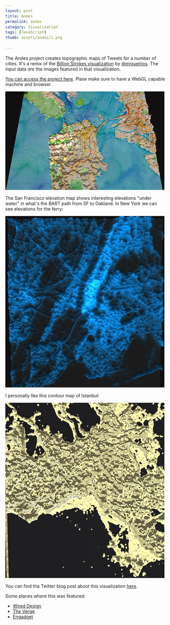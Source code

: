```yaml
---
layout: post
title: Andes
permalink: andes
category: Visualization
tags: [JavaScript]
thumb: assets/andes/1.png

---
```


The Andes project creates topographic maps of Tweets for a number of
cities. It's a remix of the [Billion Strokes visualization](https://blog.twitter.com/2013/geography-tweets-3) by
[@miguelrios](https://twitter.com/miguelrios). The input data *are* the
images featured in that visualization.

[You can access the project here](http://twitter.github.io/interactive/andes/). Plase make sure to have a WebGL capable
machine and browser.

![San Francisco](/assets/andes/sf.png)

The San Francisco elevation map shows interesting elevations "under
water" in what's the BART path from SF to Oakland. In New York we can
see elevations for the ferry:

![New York](/assets/andes/ny.png)

I personally like this contour map of Istanbul:

![Istanbul](/assets/andes/is.png)

You can find the Twitter blog post about this visualization [here](https://blog.twitter.com/2013/topography-tweets).

Some places where this was featured:

 * [Wired Design](http://www.wired.com/design/2013/07/what-your-tweets-look-like-as-3d-topography/)
 * [The Verge](http://www.theverge.com/2013/6/28/4475804/twitter-interactive-3d-map-tweet-visualization)
 * [Engadget](http://www.engadget.com/2013/06/29/topographic-twitter-maps/)

